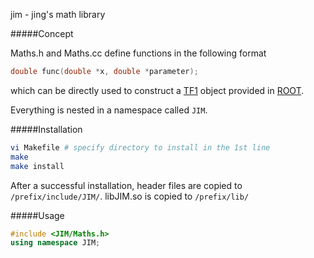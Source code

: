 jim - jing's math library

#####Concept

Maths.h and Maths.cc define functions in the following format
```cpp
double func(double *x, double *parameter);
```
which can be directly used to construct a 
[TF1](http://root.cern.ch/root/html/TF1.html)
object provided in [ROOT](http://root.cern.ch).

Everything is nested in a namespace called ```JIM```.

#####Installation

```bash
vi Makefile # specify directory to install in the 1st line
make
make install
```
After a successful installation, 
header files are copied to ```/prefix/include/JIM/```.
libJIM.so is copied to ```/prefix/lib/```

#####Usage

```cpp
#include <JIM/Maths.h>
using namespace JIM;
```
